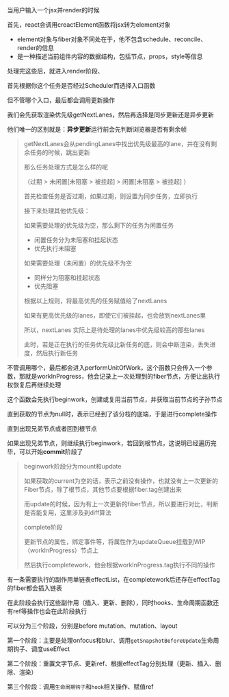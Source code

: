 当用户输入一个jsx并render的时候

首先，react会调用creactElement函数将jsx转为element对象

- element对象与fiber对象不同处在于，他不包含schedule、reconcile、render的信息
- 是一种描述当前组件内容的数据结构，包括节点，props，style等信息



处理完这些后，就进入render阶段、

首先根据你这个任务是否经过Scheduler而选择入口函数

但不管哪个入口，最后都会调用更新操作

我们会先获取渲染优先级getNextLanes，然后再选择是同步更新还是异步更新

他们唯一的区别就是：**异步更新**运行前会先判断浏览器是否有剩余帧



> getNextLanes会从pendingLanes中找出优先级最高的lane，并在没有剩余任务的时候，跳出更新
>
> 
>
> 那么任务处理方式是怎么样的呢
>
> （过期 > 未闲置[未阻塞 > 被挂起] > 闲置[未阻塞 > 被挂起] ）
>
> 首先检查任务是否过期，如果过期，则设置为同步任务，立即执行
>
> 接下来处理其他优先级：
>
> 如果需要处理的优先级为空，那么剩下的任务为闲置任务
>
> - 闲置任务分为未阻塞和挂起状态
> - 优先执行未阻塞
>
> 如果需要处理（未闲置）的优先级不为空
>
> - 同样分为阻塞和挂起状态
> - 优先阻塞
>
> 
>
> 根据以上规则，将最高优先的任务赋值给了nextLanes
>
> 如果有更高优先级的lanes，即使它们被挂起，也会放到nextLanes里
>
> 所以，nextLanes 实际上是待处理的lanes中优先级较高的那些lanes
>
> 
>
> 此时，若是正在执行的任务优先级比新任务的底，则会中断渲染，丢失进度，然后执行新任务



不管调用哪个，最后都会进入performUnitOfWork，这个函数只会传入一个参数，那就是workInProgress，他会记录上一次处理到的fiber节点，方便让出执行权恢复后再继续处理

这个函数会先执行beginwork，创建或复用当前节点，并获取当前节点的子孙节点

直到获取的节点为null时，表示已经到了该分枝的底端，于是进行complete操作

直到出现兄弟节点或者回到根节点

如果出现兄弟节点，则继续执行beginwork，若回到根节点，这说明已经遍历完毕，可以开始**commit**阶段了



> beginwork阶段分为mount和update
>
> 如果获取的current为空的话，表示之前没有操作，也就没有上一次更新的Fiber节点，除了根节点，其他节点要根据fiber.tag创建出来
>
> 而update的时候，因为有上一次更新的fiber节点，所以要进行对比，判断是否能复用，这里涉及到diff算法
>
> 
>
> complete阶段
>
> 更新节点的属性，绑定事件等，将属性作为updateQueue挂载到WIP（workInProgress）节点上
>
> 然后执行completework，他会根据workInProgress.tag执行不同的操作



有一条需要执行的副作用单链表effectList，在completework后还存在effectTag的fiber都会插入链表

在此阶段会执行这些副作用（插入、更新、删除），同时hooks、生命周期函数还有ref等操作也会在此阶段执行



可以分为三个阶段，分别是before mutation、mutation、layout

第一个阶段：主要是处理onfocus和blur、调用`getSnapshotBeforeUpdate`生命周期钩子、调度useEffect

第二个阶段：重置文字节点、更新ref、根据effectTag分别处理（更新、插入、删除、渲染）

第三个阶段：调用`生命周期钩子`和`hook`相关操作、赋值ref

